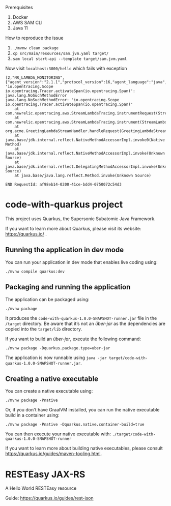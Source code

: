 
Prerequisites
1. Docker
2. AWS SAM CLI
3. Java 11

How to reproduce the issue

1. `./mvnw clean package`
2. `cp src/main/resources/sam.jvm.yaml target/`
3. `sam local start-api --template target/sam.jvm.yaml`

Now visit `localhost:3000/hello` which fails with exception

```text
[2,"NR_LAMBDA_MONITORING",{"agent_version":"2.1.1","protocol_version":16,"agent_language":"java","execution_environment":"AWS_Lambda_java11","arn":"","metadata_version":2},"H4sIAAAAAAAAAMVVbW\/aMBD+K5U1qVRKswRIAnyrtKqrtFVT6bQPFCFjH9QlsZnj0DHEf9855q0tULZW68ec7567e567y4zkYyp7MAFpepwaSlodWaSpNyOlLe\/lAJK0Qo9oyEFPlNC9XPwGNM29TmdGeKGpEQp9Aj8Ik2ZS84jRlMElJy0CcRTWkjChUdAfxElMPCJphtHkjkqewjX8LCA3aB4WwgbU6oM4guqgwePBgEYMX8x0bAPaWCh+MWpgqPQULUOQoIV1GWuhtDBoDP0oboRB1SM5zcYpIKbRBWBa7WM\/evpNCWmWRixU5pTZ+sty4wD6AcWS67VBnXNus4sMC0QsxI6DBNHjMIyCxhwpog+5n9Ksz6lPNTJA0H\/DxlTK24bqVTr7pl3HZTo6aDagH9ZPg2oQnNZDBqd9zvEziYIgqbKozmsEE8273a5HQGul\/69U2t9g6MIptIWjsjIfecrp0Ep1LJSvxpZuyoQc+m2GX0dPjDc2s\/Yt9gQ1tfJWnsah7eR4lYClNM8R\/p5OKHKMDleqXbC7r2DuFD+3PutB2ialG6SbdUvLmI0ur8rxLIk9ZKy2joedDVfySEhbzPkvBuOS+pWaVNJ0agR7h91zzf0NTztWrOxxycQhxLzj3mwS3OmsS\/IcG28+snuHdEYKFPTMGC36hQEc6j0DQ\/BgaSFzwUq\/vQLvFvXFWcZEuL3SPKoKjSgiG\/XKrMgfuTVMZb6EBw2pYI96tzK1jQaafSmFvFnYsXZMkKHj4txXtnlZwlpRcIK1virHbvBa6MCVRhyWgX+hAQw+O18X97n8L2n\/0f+pss+zxK4uCi9l79Mcbj\/e8xGWZUDjpuP4DlJgxr\/ChZ2AG4YzxvBkKn2JKqDnRI0gqDiHI+fxJpiV73Ik1YM8aqtCMzgM8xOkMKS25X\/HXW3AEtRB7Qt3F2BVzbm9gwuevyjKQX9w3DukhTrbJXseu5iCJDo0V9VnNE13IjWaza1IZz\/abk783F6x60LaY1hZm93ERI1XRIfN6gvRGRqfRTWSE9LFpX52IPBSzv8A0kvnpA0KAAA="]
'io.opentracing.Scope io.opentracing.Tracer.activateSpan(io.opentracing.Span)': java.lang.NoSuchMethodError
java.lang.NoSuchMethodError: 'io.opentracing.Scope io.opentracing.Tracer.activateSpan(io.opentracing.Span)'
	at com.newrelic.opentracing.aws.StreamLambdaTracing.instrumentRequest(StreamLambdaTracing.java:50)
	at com.newrelic.opentracing.aws.StreamLambdaTracing.instrument(StreamLambdaTracing.java:31)
	at org.acme.GreetingLambdaStreamHandler.handleRequest(GreetingLambdaStreamHandler.java:20)
	at java.base/jdk.internal.reflect.NativeMethodAccessorImpl.invoke0(Native Method)
	at java.base/jdk.internal.reflect.NativeMethodAccessorImpl.invoke(Unknown Source)
	at java.base/jdk.internal.reflect.DelegatingMethodAccessorImpl.invoke(Unknown Source)
	at java.base/java.lang.reflect.Method.invoke(Unknown Source)

END RequestId: af98eb14-0200-41ce-bdd4-0750072c54d3
```


# code-with-quarkus project

This project uses Quarkus, the Supersonic Subatomic Java Framework.

If you want to learn more about Quarkus, please visit its website: https://quarkus.io/ .

## Running the application in dev mode

You can run your application in dev mode that enables live coding using:
```shell script
./mvnw compile quarkus:dev
```

## Packaging and running the application

The application can be packaged using:
```shell script
./mvnw package
```
It produces the `code-with-quarkus-1.0.0-SNAPSHOT-runner.jar` file in the `/target` directory.
Be aware that it’s not an _über-jar_ as the dependencies are copied into the `target/lib` directory.

If you want to build an _über-jar_, execute the following command:
```shell script
./mvnw package -Dquarkus.package.type=uber-jar
```

The application is now runnable using `java -jar target/code-with-quarkus-1.0.0-SNAPSHOT-runner.jar`.

## Creating a native executable

You can create a native executable using: 
```shell script
./mvnw package -Pnative
```

Or, if you don't have GraalVM installed, you can run the native executable build in a container using: 
```shell script
./mvnw package -Pnative -Dquarkus.native.container-build=true
```

You can then execute your native executable with: `./target/code-with-quarkus-1.0.0-SNAPSHOT-runner`

If you want to learn more about building native executables, please consult https://quarkus.io/guides/maven-tooling.html.

# RESTEasy JAX-RS

<p>A Hello World RESTEasy resource</p>

Guide: https://quarkus.io/guides/rest-json
